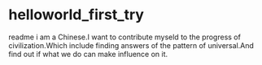 # helloworld_first_try
readme
i am a Chinese.I want to contribute myseld to the progress of civilization.Which include finding answers of the pattern of universal.And find out if what we do can make influence on it.
